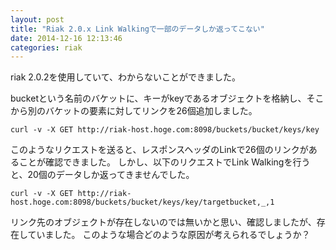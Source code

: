 ```yaml
---
layout: post
title: "Riak 2.0.x Link Walkingで一部のデータしか返ってこない"
date: 2014-12-16 12:13:46
categories: riak
---
```

<p>riak 2.0.2を使用していて、わからないことができました。</p>

<p>bucketという名前のバケットに、キーがkeyであるオブジェクトを格納し、そこから別のバケットの要素に対してリンクを26個追加しました。</p>

<pre><code>curl -v -X GET http://riak-host.hoge.com:8098/buckets/bucket/keys/key
</code></pre>

<p>このようなリクエストを送ると、レスポンスヘッダのLinkで26個のリンクがあることが確認できました。
しかし、以下のリクエストでLink Walkingを行うと、20個のデータしか返ってきませんでした。</p>

<pre><code>curl -v -X GET http://riak-host.hoge.com:8098/buckets/bucket/keys/key/targetbucket,_,1
</code></pre>

<p>リンク先のオブジェクトが存在しないのでは無いかと思い、確認しましたが、存在していました。
このような場合どのような原因が考えられるでしょうか？</p>
